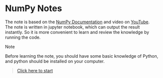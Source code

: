 # NumPy Notes
The note is based on the [NumPy Documentation](https://numpy.org/doc/stable/user/index.html#user) and video on [YouTube](https://www.youtube.com/watch?v=QUT1VHiLmmI&list=PL-osiE80TeTsqhIuOqKhwlXsIBIdSeE4x&index=1).
The note is written in jupyter notebook, which can output the result instantly. So it is more convenient to learn and review the knowledge by running the code. 
> [!NOTE]
> Before learning the note, you should have some basic knowledge of Python, and python should be installed on your computer.
> 
> >[Click here to start](NumPy_Notes.ipynb)
